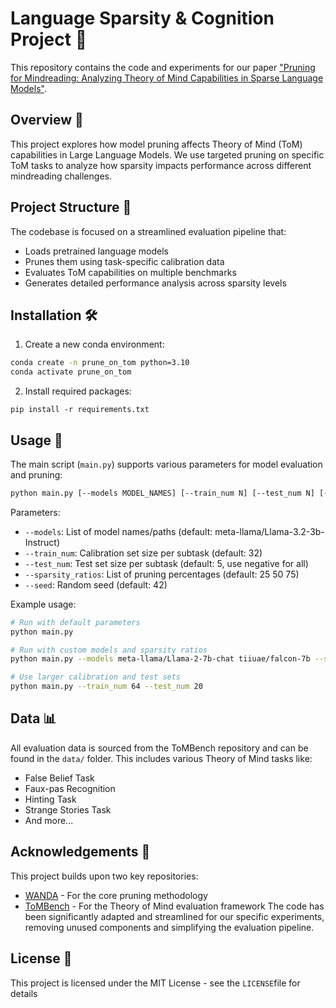 # Language Sparsity & Cognition Project 🧠

This repository contains the code and experiments for our paper ["Pruning for Mindreading: Analyzing Theory of Mind Capabilities in Sparse Language Models"](pruning_for_mindreading.pdf).

## Overview 📝

This project explores how model pruning affects Theory of Mind (ToM) capabilities in Large Language Models. We use targeted pruning on specific ToM tasks to analyze how sparsity impacts performance across different mindreading challenges.

## Project Structure 📂

The codebase is focused on a streamlined evaluation pipeline that:
- Loads pretrained language models
- Prunes them using task-specific calibration data  
- Evaluates ToM capabilities on multiple benchmarks
- Generates detailed performance analysis across sparsity levels

## Installation 🛠️

1. Create a new conda environment:
```bash
conda create -n prune_on_tom python=3.10
conda activate prune_on_tom
```
2. Install required packages:
```
pip install -r requirements.txt
```

## Usage 🚀

The main script (`main.py`) supports various parameters for model evaluation and pruning:

```bash
python main.py [--models MODEL_NAMES] [--train_num N] [--test_num N] [--sparsity_ratios RATIOS] [--seed SEED]
```

Parameters:
- `--models`: List of model names/paths (default: meta-llama/Llama-3.2-3b-Instruct)
- `--train_num`: Calibration set size per subtask (default: 32)
- `--test_num`: Test set size per subtask (default: 5, use negative for all)
- `--sparsity_ratios`: List of pruning percentages (default: 25 50 75)
- `--seed`: Random seed (default: 42)

Example usage:
```bash
# Run with default parameters
python main.py

# Run with custom models and sparsity ratios
python main.py --models meta-llama/Llama-2-7b-chat tiiuae/falcon-7b --sparsity_ratios 30 60 90

# Use larger calibration and test sets
python main.py --train_num 64 --test_num 20
```

## Data 📊
All evaluation data is sourced from the ToMBench repository and can be found in the `data/` folder.
This includes various Theory of Mind tasks like:
* False Belief Task
* Faux-pas Recognition
* Hinting Task
* Strange Stories Task
* And more...

## Acknowledgements 🙏
This project builds upon two key repositories:
* [WANDA](https://github.com/locuslab/wanda) - For the core pruning methodology
* [ToMBench](https://github.com/zhchen18/ToMBench) - For the Theory of Mind evaluation framework
The code has been significantly adapted and streamlined for our specific experiments, removing unused components and simplifying the evaluation pipeline.

## License 📜
This project is licensed under the MIT License - see the `LICENSE`file for details